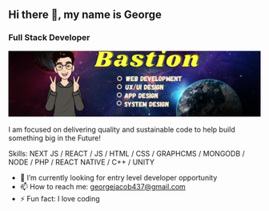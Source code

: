 ## Hi there 👋, my name is George
### Full Stack Developer 

![](https://github.com/georgebastion/georgebastion/blob/main/Bastion.png)

I am focused on delivering quality and sustainable code to help build something big in the Future!

Skills: NEXT JS / REACT / JS / HTML / CSS / GRAPHCMS / MONGODB / NODE / PHP / REACT NATIVE / C++ / UNITY

- 🌱 I’m currently looking for entry level developer opportunity
- 📫 How to reach me: georgejacob437@gmail.com
- ⚡ Fun fact: I love coding 

